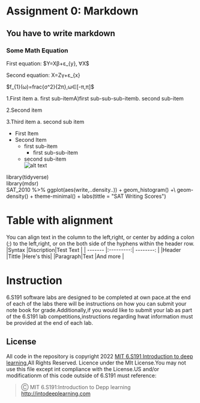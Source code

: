 # Assignment 0: Markdown
## You have to write markdown
### Some Math Equation
<p>First equation: $Y=X&beta;+&epsilon;_{y}, &forall;X$</p>
<p>Second equation: X=Z&gamma;+&epsilon;_{x}</p>
<p>$f_{1}(&omega;)=frac{&sigma;^2}{2&pi;},&omega;&in;[-&pi;,&pi;]$</p>
<p>1.First item a. first sub-itemA)first sub-sub-sub-itemb. second sub-item</p>
<p>2.Second item</p>
<p>3.Third item a. second sub item</p>

* First Item
* Second Item
    * first sub-item
        * first sub-sub-item
    * second sub-item\
![alt text](https://cdn.britannica.com/91/181391-050-1DA18304/cat-toes-paw-number-paws-tiger-tabby.jpg?q=60)

library(tidyverse)\
library(mdsr)\
SAT_2010 %>% ggplot(aes(write,..density..)) + geom_histogram() +\ geom-density() + theme-minimal() + labs(tittle = "SAT Writing Scores")
# Table with alignment
You can align text in the column to the left,right, or center by adding a colon (;) to the left,right, or on the both side of the hyphens within the header row.
|Syntax   |Discription|Test Text  |
| ------- |:---------:| --------: |
|Header   |Tittle     |Here's this|
|Paragraph|Text       |And more   |
# Instruction
6.S191 software labs are designed to be completed at own pace.at the end of each of the labs there will be instructions on how you can submit your note book for grade.Additionally,if you would like to submit your lab as part of the 6.S191 lab competitions,instructions regarding hwat information must be provided at the end of each lab.
## License
All code in the repository is copyright 2022 [MIT 6.S191 Introduction to deep learning.](http://intodeeplearning.com)All Rights Reserved.
Licence under the MIt License.You may not use this file except int compliance with the License.US and/or modificationm of this code outside of 6.S191 must reference:

>Ⓒ MIT 6.S191:Introduction to Depp learning\
>http://intodeeplearning.com


 